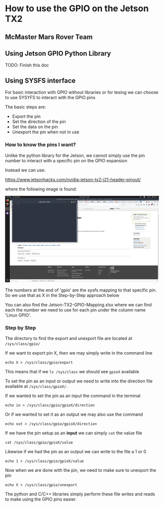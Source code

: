 # How to use the GPIO on the Jetson TX2 
## McMaster Mars Rover Team

## Using Jetson GPIO Python Library


TODO: Finish this doc


## Using SYSFS interface

For basic interaction with GPIO without libraries or for tesing we can choose to use SYSYFS to interact with the GPIO pins

The basic steps are:

* Export the pin
* Set the direction of the pin
* Set the data on the pin
* Unexport the pin when not in use

### How to know the pins I want?

Unlike the python library for the Jetson, we cannot simply use the pin number to interact with a specific pin on the GPIO expansion

Instead we can use:

https://www.jetsonhacks.com/nvidia-jetson-tx2-j21-header-pinout/

where the following image is found:

![GPIOOut.png](./imgs/GPIOOut.png)

The numbers at the end of 'gpio' are the sysfs mapping to that specific pin. So we use that as X in the Step-by-Step approach below 

You can also find the Jetson-TX2-GPIO-Mapping.xlsx where we can find each the number we need to use for each pin under the column name 'Linux GPIO'. 


### Step by Step

The directory to find the export and unexport file are located at `/sys/class/gpio/`

If we want to export pin X, then we may simply write in the command line

    echo X > /sys/class/gpio/export

This means that if we `ls /sys/class` we should see `gpioX` available

To set the pin as an input or output we need to write into the direction file available at `/sys/class/gpioX/`.

If we wanted to set the pin as an input the command in the terminal

    echo in > /sys/class/gpio/gpioX/direction

Or if we wanted to set it as an output we may also use the command

    echo out > /sys/class/gpio/gpioX/direction

If we have the pin setup as an **input** we can simply `cat` the value file

    cat /sys/class/gpio/gpioX/value

Likewise if we had the pin as an output we can write to the file a 1 or 0

    echo 1 > /sys/class/gpio/gpioX/value

Now when we are done with the pin, we need to make sure to unexport the pin

    echo X > /sys/class/gpio/unexport

The python and C/C++ libraries simply perform these file writes and reads to make using the GPIO pins easier.

